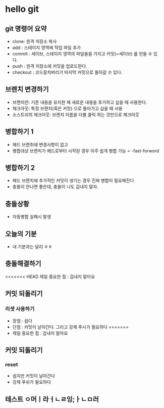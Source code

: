 # hello git

## git 명령어 요약

- clone: 원격 저장소 복사
- add : 스테이지 영역에 작업 파일 추가
- commit : 세이브, 스테이지 영역의 파일들을 가지고 커밋(=세이브) 를 만들 수 있다.
- push : 원격 저장소에 커밋을 업로드한다.
- checkout : 코드뭉치버리기 마지막 커밋으로 돌아갈 수 있다.

## 브렌치 변경하기

- 브랜치란: 기존 내용을 유지한 체 새로운 내용을 추가하고 싶을 때 사용한다.
- 체크아웃: 특정 브랜치(혹은 커밋) 으로 돌아가고 싶을 때 사용
- 소스트리의 체크아웃: 브렌치 이름을 더블 클릭 하는 것만으로 체크아웃

## 병합하기 1 

- 헤드 브랜취에 변경사항이 없고
- 병합대상 브랜치가 헤드로부터 시작된 경우 아주 쉽게 병합 가능 = -fast-forword

## 병합하기 2

- 헤드 브랜치에 추가적인 커밋이 생기는 경우 진짜 병합이 필요해진다
- 충돌이 안나면 좋은데, 충돌이 나도 겁내지 말자.

## 충돌상황 

- 자동병합 실패시 발생

## 오늘의 기분

- 내 기분과는 달리 ㅎㅎ

## 충돌해결하기

<<<<<<< HEAD
제일 중요한 점 : 겁내지 말아요

## 커밋 되돌리기

### 리셋 사용하기

- 장점 : 쉽다
- 단점 : 커밋이 날아간다. 그리고 강제 푸시가 필요하다
=======
- 제일 중요한 점 : 겁내지 말아요

## 커밋 되돌리기

### reset

- 쉽지만 커밋이 날아간다
- 강제 푸쉬가 필요하다
  
## 테스트 ㅇ머ㅣ라ㅓㄴㄹ잉;ㅏㄴㅁ러